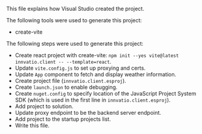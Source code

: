 This file explains how Visual Studio created the project.

The following tools were used to generate this project:
- create-vite

The following steps were used to generate this project:
- Create react project with create-vite: `npm init --yes vite@latest innvatio.client -- --template=react`.
- Update `vite.config.js` to set up proxying and certs.
- Update `App` component to fetch and display weather information.
- Create project file (`innvatio.client.esproj`).
- Create `launch.json` to enable debugging.
- Create `nuget.config` to specify location of the JavaScript Project System SDK (which is used in the first line in `innvatio.client.esproj`).
- Add project to solution.
- Update proxy endpoint to be the backend server endpoint.
- Add project to the startup projects list.
- Write this file.
